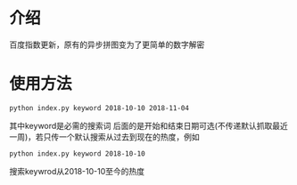 # 介绍
百度指数更新，原有的异步拼图变为了更简单的数字解密

# 使用方法

```
python index.py keyword 2018-10-10 2018-11-04
```
其中keyword是必需的搜索词
后面的是开始和结束日期可选(不传递默认抓取最近一周)，若只传一个默认搜索从过去到现在的热度，例如
```
python index.py keyword 2018-10-10
```
搜索keywrod从2018-10-10至今的热度
